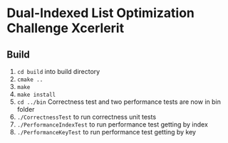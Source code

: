 # Dual-Indexed List Optimization Challenge Xcerlerit

## Build

1. `cd build` into build directory
2. `cmake ..`
3. `make`
4. `make install`
5. `cd ../bin` Correctness test and two performance tests are now in bin folder
6. `./CorrectnessTest` to run correctness unit tests
7. `./PerformanceIndexTest` to run performance test getting by index
8. `./PerformanceKeyTest` to run performance test getting by key